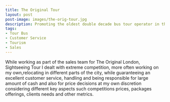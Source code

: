 ```yaml
---
title: The Original Tour
layout: post
post-image: images/the-orig-tour.jpg
description: Promoting the oldest double decade bus tour operator in the world
tags:
- Tour Bus
- Customer Service
- Tourism
- Sales
---
```


While working as part of the sales team for The Original London, Sightseeing Tour I dealt with extreme competition, more often working on my own,relocating in different parts of the city, while guaranteeing an excellent customer service, handling and being responsible for large amount of cash and also for price decisions at my own discretion considering different key aspects such competitions prices, packages offerings, clients needs and other metrics.

